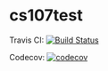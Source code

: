 # cs107test

Travis CI: 
[![Build Status](https://app.travis-ci.com/anavitor97/cs107test.svg?branch=main)](https://app.travis-ci.com/anavitor97/cs107test)

Codecov:
[![codecov](https://codecov.io/gh/anavitor97/cs107test/branch/main/graph/badge.svg?token=6R84PG6KNW)](https://codecov.io/gh/anavitor97/cs107test)

